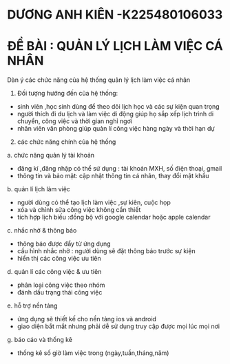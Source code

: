 # DƯƠNG ANH KIÊN -K225480106033
# ĐỀ BÀI : QUẢN LÝ LỊCH LÀM VIỆC CÁ NHÂN
Dàn ý các chức năng của hệ thống quản lý lịch làm việc cá nhân
1. Đối tượng hướng đến của hệ thống:
- sinh viên ,học sinh dùng để theo dõi lịch học và các sự kiện quan trọng
- người thích đi du lịch và làm việc di động giúp họ sắp xếp lịch trình di chuyển, công việc và thời gian nghỉ ngơi
- nhân viên văn phòng giúp quản lí công việc hàng ngày và thời hạn dự
2. các chức năng chính của hệ thống
  
a. chức năng quản lý tài khoản
  - đăng kí ,đăng nhập có thể sử dụng : tài khoản MXH, số điện thoại, gmail
  - thông tin và bảo mật: cập nhật thông tin cá nhân, thay đổi mật khẩu

b. quản lí lịch làm việc
  - người dùng có thể tạo lịch làm việc ,sự kiên, cuộc họp
  - xóa và chỉnh sửa công việc không cần thiết
  - tích hợp lịch biếu :đồng bộ với google calendar hoặc apple calendar

c. nhắc nhở & thông báo
  - thông báo được đẩy từ ứng dụng
  - cấu hình nhắc nhở : người dùng sẽ đặt thông báo trước sự kiện
  - hiển thị các công việc ưu tiên

d. quản lí các công việc & ưu tiên
  - phân loại công việc theo nhóm
  - đánh dấu trạng thái công việc

e. hỗ trợ nền tảng
  - ứng dụng sẽ thiết kế cho nền tảng ios và android
  - giao diện bắt mắt nhưng phải dễ sử dụng truy cập được mọi lúc mọi nơi

g. báo cáo và thống kê
  - thống kê số giờ làm việc trong (ngày,tuần,tháng,năm)
